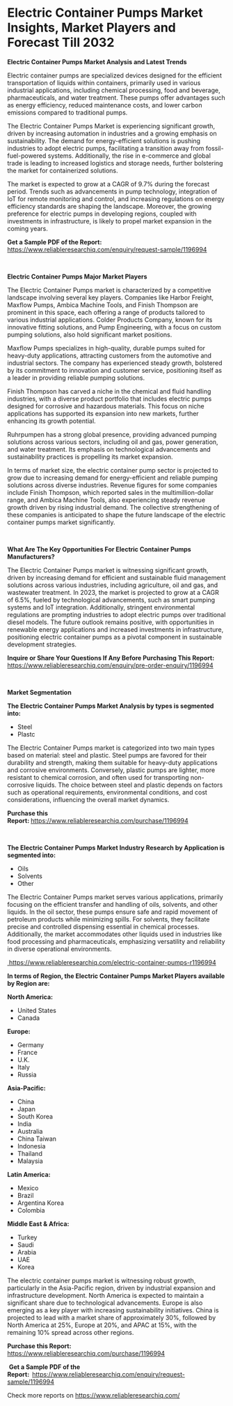 <p><h1>Electric Container Pumps Market Insights, Market Players and Forecast Till 2032</h1></p><p><strong>Electric Container Pumps Market Analysis and Latest Trends</strong></p>
<p><p>Electric container pumps are specialized devices designed for the efficient transportation of liquids within containers, primarily used in various industrial applications, including chemical processing, food and beverage, pharmaceuticals, and water treatment. These pumps offer advantages such as energy efficiency, reduced maintenance costs, and lower carbon emissions compared to traditional pumps.</p><p>The Electric Container Pumps Market is experiencing significant growth, driven by increasing automation in industries and a growing emphasis on sustainability. The demand for energy-efficient solutions is pushing industries to adopt electric pumps, facilitating a transition away from fossil-fuel-powered systems. Additionally, the rise in e-commerce and global trade is leading to increased logistics and storage needs, further bolstering the market for containerized solutions.</p><p>The market is expected to grow at a CAGR of 9.7% during the forecast period. Trends such as advancements in pump technology, integration of IoT for remote monitoring and control, and increasing regulations on energy efficiency standards are shaping the landscape. Moreover, the growing preference for electric pumps in developing regions, coupled with investments in infrastructure, is likely to propel market expansion in the coming years.</p></p>
<p><strong>Get a Sample PDF of the Report:&nbsp;</strong> <a href="https://www.reliableresearchiq.com/enquiry/request-sample/1196994?utm_campaign=2255&utm_medium=2&utm_source=Github&utm_content=ia&utm_term=28022025&utm_id=electric-container-pumps">https://www.reliableresearchiq.com/enquiry/request-sample/1196994</a></p>
<p>&nbsp;</p>
<p><strong>Electric Container Pumps Major Market Players</strong></p>
<p><p>The Electric Container Pumps market is characterized by a competitive landscape involving several key players. Companies like Harbor Freight, Maxflow Pumps, Ambica Machine Tools, and Finish Thompson are prominent in this space, each offering a range of products tailored to various industrial applications. Colder Products Company, known for its innovative fitting solutions, and Pump Engineering, with a focus on custom pumping solutions, also hold significant market positions.</p><p>Maxflow Pumps specializes in high-quality, durable pumps suited for heavy-duty applications, attracting customers from the automotive and industrial sectors. The company has experienced steady growth, bolstered by its commitment to innovation and customer service, positioning itself as a leader in providing reliable pumping solutions.</p><p>Finish Thompson has carved a niche in the chemical and fluid handling industries, with a diverse product portfolio that includes electric pumps designed for corrosive and hazardous materials. This focus on niche applications has supported its expansion into new markets, further enhancing its growth potential.</p><p>Ruhrpumpen has a strong global presence, providing advanced pumping solutions across various sectors, including oil and gas, power generation, and water treatment. Its emphasis on technological advancements and sustainability practices is propelling its market expansion.</p><p>In terms of market size, the electric container pump sector is projected to grow due to increasing demand for energy-efficient and reliable pumping solutions across diverse industries. Revenue figures for some companies include Finish Thompson, which reported sales in the multimillion-dollar range, and Ambica Machine Tools, also experiencing steady revenue growth driven by rising industrial demand. The collective strengthening of these companies is anticipated to shape the future landscape of the electric container pumps market significantly.</p></p>
<p>&nbsp;</p>
<p><strong>What Are The Key Opportunities For Electric Container Pumps Manufacturers?</strong></p>
<p><p>The Electric Container Pumps market is witnessing significant growth, driven by increasing demand for efficient and sustainable fluid management solutions across various industries, including agriculture, oil and gas, and wastewater treatment. In 2023, the market is projected to grow at a CAGR of 6.5%, fueled by technological advancements, such as smart pumping systems and IoT integration. Additionally, stringent environmental regulations are prompting industries to adopt electric pumps over traditional diesel models. The future outlook remains positive, with opportunities in renewable energy applications and increased investments in infrastructure, positioning electric container pumps as a pivotal component in sustainable development strategies.</p></p>
<p><strong>Inquire or Share Your Questions If Any Before Purchasing This Report:</strong> <a href="https://www.reliableresearchiq.com/enquiry/pre-order-enquiry/1196994?utm_campaign=2255&utm_medium=2&utm_source=Github&utm_content=ia&utm_term=28022025&utm_id=electric-container-pumps">https://www.reliableresearchiq.com/enquiry/pre-order-enquiry/1196994</a></p>
<p>&nbsp;</p>
<p><strong>Market Segmentation</strong></p>
<p><strong>The Electric Container Pumps Market Analysis by types is segmented into:</strong></p>
<p><ul><li>Steel</li><li>Plastc</li></ul></p>
<p><p>The Electric Container Pumps market is categorized into two main types based on material: steel and plastic. Steel pumps are favored for their durability and strength, making them suitable for heavy-duty applications and corrosive environments. Conversely, plastic pumps are lighter, more resistant to chemical corrosion, and often used for transporting non-corrosive liquids. The choice between steel and plastic depends on factors such as operational requirements, environmental conditions, and cost considerations, influencing the overall market dynamics.</p></p>
<p><strong>Purchase this Report:&nbsp;</strong><a href="https://www.reliableresearchiq.com/purchase/1196994?utm_campaign=2255&utm_medium=2&utm_source=Github&utm_content=ia&utm_term=28022025&utm_id=electric-container-pumps">https://www.reliableresearchiq.com/purchase/1196994</a></p>
<p>&nbsp;</p>
<p><strong>The Electric Container Pumps Market Industry Research by Application is segmented into:</strong></p>
<p><ul><li>Oils</li><li>Solvents</li><li>Other</li></ul></p>
<p><p>The Electric Container Pumps market serves various applications, primarily focusing on the efficient transfer and handling of oils, solvents, and other liquids. In the oil sector, these pumps ensure safe and rapid movement of petroleum products while minimizing spills. For solvents, they facilitate precise and controlled dispensing essential in chemical processes. Additionally, the market accommodates other liquids used in industries like food processing and pharmaceuticals, emphasizing versatility and reliability in diverse operational environments.</p></p>
<p><a href="https://www.reliableresearchiq.com/electric-container-pumps-r1196994?utm_campaign=2255&utm_medium=2&utm_source=Github&utm_content=ia&utm_term=28022025&utm_id=electric-container-pumps">&nbsp;https://www.reliableresearchiq.com/electric-container-pumps-r1196994</a></p>
<p><strong>In terms of Region, the Electric Container Pumps Market Players available by Region are:</strong></p>
<p>
    <p> <strong> North America: </strong>
        <ul>
            <li>United States</li>
            <li>Canada</li>
        </ul>
        </p> 
    <p> <strong> Europe: </strong>
        <ul>
            <li>Germany</li>
            <li>France</li>
            <li>U.K.</li>
            <li>Italy</li>
            <li>Russia</li>
        </ul>
        </p> 
    <p> <strong> Asia-Pacific: </strong>
        <ul>
            <li>China</li>
            <li>Japan</li>
            <li>South Korea</li>
            <li>India</li>
            <li>Australia</li>
            <li>China Taiwan</li>
            <li>Indonesia</li>
            <li>Thailand</li>
            <li>Malaysia</li>
        </ul>
        </p> 
    <p> <strong> Latin America: </strong>
        <ul>
            <li>Mexico</li>
            <li>Brazil</li>
            <li>Argentina Korea</li>
            <li>Colombia</li>
        </ul>
        </p> 
    <p> <strong> Middle East & Africa: </strong>
        <ul>
            <li>Turkey</li>
            <li>Saudi</li>
            <li>Arabia</li>
            <li>UAE</li>
            <li>Korea</li>
        </ul>
    </p>
    </p>
<p><p>The electric container pumps market is witnessing robust growth, particularly in the Asia-Pacific region, driven by industrial expansion and infrastructure development. North America is expected to maintain a significant share due to technological advancements. Europe is also emerging as a key player with increasing sustainability initiatives. China is projected to lead with a market share of approximately 30%, followed by North America at 25%, Europe at 20%, and APAC at 15%, with the remaining 10% spread across other regions.</p></p>
<p><strong>Purchase this Report: </strong><a href="https://www.reliableresearchiq.com/purchase/1196994?utm_campaign=2255&utm_medium=2&utm_source=Github&utm_content=ia&utm_term=28022025&utm_id=electric-container-pumps">https://www.reliableresearchiq.com/purchase/1196994</a></p>
<p>&nbsp;<strong>Get a Sample PDF of the Report:&nbsp;&nbsp;</strong><a href="https://www.reliableresearchiq.com/enquiry/request-sample/1196994?utm_campaign=2255&utm_medium=2&utm_source=Github&utm_content=ia&utm_term=28022025&utm_id=electric-container-pumps">https://www.reliableresearchiq.com/enquiry/request-sample/1196994</a></p>
<p><strong></strong></p>
<p>Check more reports on <a href="https://www.reliableresearchiq.com/?utm_campaign=2255&utm_medium=2&utm_source=Github&utm_content=ia&utm_term=28022025&utm_id=electric-container-pumps">https://www.reliableresearchiq.com/</a></p>